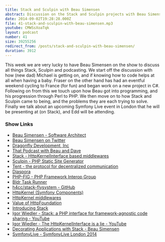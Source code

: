 ```yaml
---
title: Stack and Sculpin with Beau Simensen
abstract: Discussion on the Stack and Sculpin projects with Beau Simensen
date: 2014-09-02T19:28:28.000Z
file: 41-stack-and-sculpin-with-beau-simensen.mp3
youtube: CMWSsXoaTqk
layout: podcast
number: 41
size: 39255256
redirect_from: /posts/stack-and-sculpin-with-beau-simensen/
duration: 3912
---
```


This week we are very lucky to have Beau Simensen on the show to discuss all things Stack, Sculpin and podcasting.
We start off the discussion with how (new dad) Michael is getting on, and if knowing how to code helps at all when having a baby.
Fraser on the other hand has had an eventful weekend cycling to France (for fun) and began work on a new project in C#.
Following on from this we touch upon how Beau got into programming, and his progression through Perl to PHP.
We then move on to how Stack and Sculpin came to being, and the problems they are each trying to solve.
Finally we talk about an upcoming Symfony Live event in London that he will be presenting at (on Stack), and Edd will be attending.

### Show Links

- [Beau Simensen - Software Architect](https://beau.io/)
- [Beau Simensen on Twitter](https://twitter.com/beausimensen)
- [Dragonfly Development, Inc](http://dflydev.com/)
- [That Podcast with Beau and Dave](http://thatpodcast.io/)
- [Stack - HttpKernelInterface based middlewares](http://stackphp.com/)
- [Sculpin - PHP Static Site Generator](https://sculpin.io/)
- [Tent - the protocol for decentralized communication](https://github.com/tent)
- [Diaspora](https://www.joindiaspora.com/)
- [PHP-FIG - PHP Framework Interop Group](http://www.php-fig.org/)
- [Bldr Task Runner](http://bldr.io/)
- [h4cc/stack-flysystem - GitHub](https://github.com/h4cc/stack-flysystem)
- [HttpKernel (Symfony Components)](http://symfony.com/components/HttpKernel)
- [HttpKernel middlewares](https://igor.io/2013/02/02/http-kernel-middlewares.html)
- [Value of HttpFoundation](https://igor.io/2013/02/03/http-foundation-value.html)
- [Introducing Stack](https://igor.io/2013/05/23/introducing-stack.html)
- [Igor Wiedler - Stack: a PHP interface for framework-agnostic code sharing - YouTube](https://www.youtube.com/watch?v=s9CC8dKsK3s)
- [Igor Wiedler - The HttpKernelInterface is a lie - YouTube](https://www.youtube.com/watch?v=QY8mL6WARIE)
- [Decorating Applications with Stack - Beau Simensen](https://beau.io/talks/2014/09/26/decorating-applications-with-stack-symfony-love-london-2014/)
- [SymfonyLive - SymfonyLive London 2014](http://london2014.live.symfony.com/)
